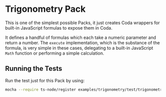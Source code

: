 # Trigonometry Pack

This is one of the simplest possible Packs, it just creates Coda wrappers for built-in
JavaScript formulas to expose them in Coda.

It defines a handful of formulas which each take a numeric parameter and return a number.
The `execute` implementation, which is the substance of the formula, is very simple in these cases,
delegating to a built-in JavaScript `Math` function or performing a simple calculation.

## Running the Tests

Run the test just for this Pack by using:

```bash
mocha --require ts-node/register examples/trigonometry/test/trigonometry_test.ts
```
